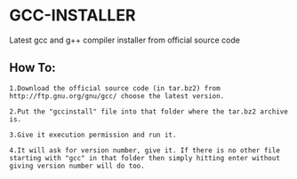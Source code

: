 # GCC-INSTALLER

Latest gcc and g++ compiler installer from official source code

How To:
-------

    1.Download the official source code (in tar.bz2) from http://ftp.gnu.org/gnu/gcc/ choose the latest version.

    2.Put the "gccinstall" file into that folder where the tar.bz2 archive is.

    3.Give it execution permission and run it.

    4.It will ask for version number, give it. If there is no other file starting with "gcc" in that folder then simply hitting enter without giving version number will do too.

